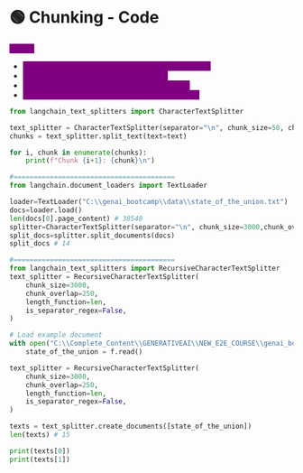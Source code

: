 # 🟢 Chunking - Code

<mark style="color:purple;background-color:purple;">**Steps:**</mark>

* <mark style="color:purple;background-color:purple;">Initialize the Chunker - specify chunk size, overlap</mark>
* <mark style="color:purple;background-color:purple;">pass text to be chunked to the chunker</mark>
* <mark style="color:purple;background-color:purple;">We use split\_text - If we want to chunk a text</mark>
* <mark style="color:purple;background-color:purple;">We use split\_documents - To chunk documents</mark>

```python
from langchain_text_splitters import CharacterTextSplitter

text_splitter = CharacterTextSplitter(separator="\n", chunk_size=50, chunk_overlap=0)
chunks = text_splitter.split_text(text=text)

for i, chunk in enumerate(chunks):
    print(f"Chunk {i+1}: {chunk}\n")

#========================================
from langchain.document_loaders import TextLoader

loader=TextLoader("C:\\genai_bootcamp\\data\\state_of_the_union.txt")
docs=loader.load()
len(docs[0].page_content) # 38540
splitter=CharacterTextSplitter(separator="\n", chunk_size=3000,chunk_overlap=250)
split_docs=splitter.split_documents(docs)
split_docs # 14

#========================================
from langchain_text_splitters import RecursiveCharacterTextSplitter
text_splitter = RecursiveCharacterTextSplitter(
    chunk_size=3000,
    chunk_overlap=250,
    length_function=len,
    is_separator_regex=False,
)

# Load example document
with open("C:\\Complete_Content\\GENERATIVEAI\\NEW_E2E_COURSE\\genai_bootcamp\\data\\state_of_the_union.txt") as f:
    state_of_the_union = f.read()

text_splitter = RecursiveCharacterTextSplitter(
    chunk_size=3000,
    chunk_overlap=250,
    length_function=len,
    is_separator_regex=False,
)

texts = text_splitter.create_documents([state_of_the_union])
len(texts) # 15

print(texts[0])
print(texts[1])
```
